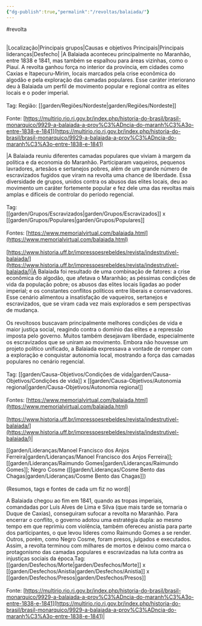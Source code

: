```yaml
---
{"dg-publish":true,"permalink":"/revoltas/balaiada/"}
---
```


#revolta

|     |     |     |     |     |
| --- | --- | --- | --- | --- |
    
|Localização|Principais grupos|Causas e objetivos Principais|Principais lideranças|Desfecho|
|A Balaiada aconteceu principalmente no Maranhão, entre 1838 e 1841, mas também se espalhou para áreas vizinhas, como o Piauí. A revolta ganhou força no interior da província, em cidades como Caxias e Itapecuru-Mirim, locais marcados pela crise econômica do algodão e pela exploração das camadas populares. Esse caráter interiorano deu à Balaiada um perfil de movimento popular e regional contra as elites locais e o poder imperial.<br><br>Tag: Região: [[garden/Regiões/Nordeste\|garden/Regiões/Nordeste]]<br><br>Fonte: [https://multirio.rio.rj.gov.br/index.php/historia-do-brasil/brasil-monarquico/9929-a-balaiada-a-prov%C3%ADncia-do-maranh%C3%A3o-entre-1838-e-1841](https://multirio.rio.rj.gov.br/index.php/historia-do-brasil/brasil-monarquico/9929-a-balaiada-a-prov%C3%ADncia-do-maranh%C3%A3o-entre-1838-e-1841)

|A Balaiada reuniu diferentes camadas populares que viviam à margem da política e da economia do Maranhão. Participaram vaqueiros, pequenos lavradores, artesãos e sertanejos pobres, além de um grande número de escravizados fugidos que viram na revolta uma chance de liberdade. Essa diversidade de grupos, unidos contra os abusos das elites locais, deu ao movimento um caráter fortemente popular e fez dele uma das revoltas mais amplas e difíceis de controlar do período regencial.<br><br>Tag:<br>[[garden/Grupos/Escravizados\|garden/Grupos/Escravizados]] x [[garden/Grupos/Populares\|garden/Grupos/Populares]]<br><br>Fontes: [https://www.memorialvirtual.com/balaiada.html](https://www.memorialvirtual.com/balaiada.html)<br><br>[https://www.historia.uff.br/impressoesrebeldes/revista/indestrutivel-balaiada/](https://www.historia.uff.br/impressoesrebeldes/revista/indestrutivel-balaiada/)|A Balaiada foi resultado de uma combinação de fatores: a crise econômica do algodão, que afetava o Maranhão; as péssimas condições de vida da população pobre; os abusos das elites locais ligadas ao poder imperial; e os constantes conflitos políticos entre liberais e conservadores. Esse cenário alimentou a insatisfação de vaqueiros, sertanejos e escravizados, que se viram cada vez mais explorados e sem perspectivas de mudança.<br><br>Os revoltosos buscavam principalmente melhores condições de vida e maior justiça social, reagindo contra o domínio das elites e a repressão imposta pelo governo. Muitos também desejavam liberdade, especialmente os escravizados que se uniram ao movimento. Embora não houvesse um projeto político unificado, a Balaiada expressava a vontade de romper com a exploração e conquistar autonomia local, mostrando a força das camadas populares no cenário regencial.<br><br>Tag: [[garden/Causa-Objetivos/Condições de vida\|garden/Causa-Objetivos/Condições de vida]] x [[garden/Causa-Objetivos/Autonomia regional\|garden/Causa-Objetivos/Autonomia regional]]<br><br>Fontes: [https://www.memorialvirtual.com/balaiada.html](https://www.memorialvirtual.com/balaiada.html)<br><br>[https://www.historia.uff.br/impressoesrebeldes/revista/indestrutivel-balaiada/](https://www.historia.uff.br/impressoesrebeldes/revista/indestrutivel-balaiada/)|

[[garden/Lideranças/Manoel Francisco dos Anjos Ferreira\|garden/Lideranças/Manoel Francisco dos Anjos Ferreira]]; [[garden/Lideranças/Raimundo Gomes\|garden/Lideranças/Raimundo Gomes]]; Negro Cosme ([[garden/Lideranças/Cosme Bento das Chagas\|garden/Lideranças/Cosme Bento das Chagas]])<br><br>(Resumos, tags e fontes de cada um fiz no word)|

A Balaiada chegou ao fim em 1841, quando as tropas imperiais, comandadas por Luís Alves de Lima e Silva (que mais tarde se tornaria o Duque de Caxias), conseguiram sufocar a revolta no Maranhão. Para encerrar o conflito, o governo adotou uma estratégia dupla: ao mesmo tempo em que reprimiu com violência, também ofereceu anistia para parte dos participantes, o que levou líderes como Raimundo Gomes a se render. Outros, porém, como Negro Cosme, foram presos, julgados e executados. Assim, a revolta terminou com milhares de mortos e deixou como marca o protagonismo das camadas populares e escravizadas na luta contra as injustiças sociais da época.Tag: [[garden/Desfechos/Morte\|garden/Desfechos/Morte]] x [[garden/Desfechos/Anistia\|garden/Desfechos/Anistia]] x [[garden/Desfechos/Presos\|garden/Desfechos/Presos]]<br><br>Fonte: [https://multirio.rio.rj.gov.br/index.php/historia-do-brasil/brasil-monarquico/9929-a-balaiada-a-prov%C3%ADncia-do-maranh%C3%A3o-entre-1838-e-1841](https://multirio.rio.rj.gov.br/index.php/historia-do-brasil/brasil-monarquico/9929-a-balaiada-a-prov%C3%ADncia-do-maranh%C3%A3o-entre-1838-e-1841)|